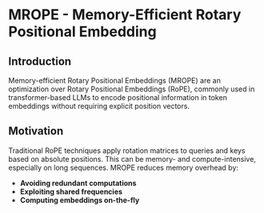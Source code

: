 # MROPE - Memory-Efficient Rotary Positional Embedding

## Introduction

Memory-efficient Rotary Positional Embeddings (MROPE) are an optimization over Rotary Positional Embeddings (RoPE), commonly used in transformer-based LLMs to encode positional information in token embeddings without requiring explicit position vectors.

## Motivation

Traditional RoPE techniques apply rotation matrices to queries and keys based on absolute positions. This can be memory- and compute-intensive, especially on long sequences. MROPE reduces memory overhead by:

- **Avoiding redundant computations**
- **Exploiting shared frequencies**
- **Computing embeddings on-the-fly**
